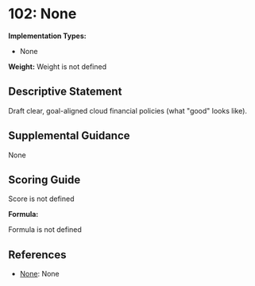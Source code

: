 # 102: None

**Implementation Types:**

- None

**Weight:** Weight is not defined

## Descriptive Statement

Draft clear, goal-aligned cloud financial policies (what "good" looks like).

## Supplemental Guidance

None

## Scoring Guide

Score is not defined

**Formula:**

Formula is not defined

## References

- [None](None): None


